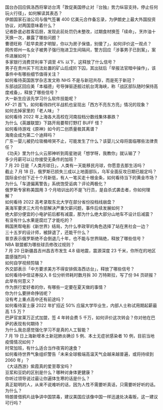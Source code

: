 国台办回应佩洛西将窜访台湾「敦促美国停止对『台独』势力纵容支持，停止任何玩火行径」，如何解读其表态？  
伊朗国家石油公司与俄气签署 400 亿美元合作备忘录，为伊朗史上最大外国投资协议，对两国意味着什么？  
记者卧底必胜客后厨，发现此前处罚仍未整改，过期食材换签「续命」，烹炸油十天换一次，暴露了哪些问题？  
曹德旺称「趁早卖房才明智，你以为房子保值，别傻了」，如何评价这一观点？  
网传郑州一名女子被男子强行拖进卫生间隔间，警方回应「涉事男子已到案」，案件进展如何？  
多家银行消费贷利率下调至 4% 以下，这释放了什么信号？  
男子在贵州买下司法处置的矿山后成阶下囚，其出狱后「举报法官暗中操作」，该事件中有哪些细节值得关注？  
如何看待英国医学杂志发文称 NHS 不是与新冠共存，而是死于新冠？  
东部战区回应美「本福德」号导弹驱逐舰过航台湾海峡，称「战区部队随时保持高度戒备」，释放了哪些信号？  
大一新生应该先学习什么软件技能呢？  
KF-21 首飞，如何看待四代半战机也呈现出「西方不亮东方亮」情况的现象？  
如何去掉家里的「老人味」？  
如何看待 2022 年上海各大高校在河南投档分数线集体暴跌？  
为什么《英雄联盟》下路开局要帮打野打 BUFF 怪？  
如何看待游戏《原神》如今的二创质量极其离谱？  
海南会成为第二个迪拜吗？  
广东一婴儿被扔垃圾桶啼哭不止，可能发生了什么？该婴儿父母将面临哪些法律责任？  
《功夫》里为什么火云邪神听到周星驰说「想学呀，我教你」就认输了？  
多少月薪可以让你接受无条件的加班？  
7 月 20 日是「人类月球日」，人类有一天能移民月球，你愿意去那生活吗？  
截止 7 月 18 日，俄罗斯已损失三成以上地面部队，乌军全面反攻日期已敲定吗？  
国际金价创下近十个月新低，有人一笔买走十根金条，如何看待当下的黄金市场？  
为什么「车道偏离警告」系统饱受诟病？评论两极化？  
俄罗斯专家称美国用 3 个月培训出的不是飞行员，是自杀式袭击者，你如何理解？  
如何看待 2022 高考录取东北大学在部分省份投档线崩盘？  
美海军要求三大司令部解决严重欠薪问题，事件后续发展如何？  
绝大部分便宜的小电驴前后都有减震，那为什么绝大部分山地车不设计后减震？  
有没有什么水果是腐烂了才能吃的？  
韩国黑帮电影《新世界》结局，为什么李政宰的角色选择了站在黑社会一边？  
三十五岁的设计师，被辞退了，还能干什么？  
普京表示俄罗斯绝不会倒退几十年，也不能与世界隔绝，释放了哪些信号？  
NBA 联盟都为哪些球员修改过规则？  
7 月 20 日新疆昌吉州昌吉市发生 4.8 级地震，震源深度 23 千米，你所在的地区震感强烈吗？  
如何自学视频剪辑？  
外交部表示「中方要求美方不得安排佩洛西访台」，释放了哪些信号？  
如何看待中信证券投入 8 位分析师耗时数月拆 30 万特斯拉，写了份 94 页研报？ 此举有何意义？  
作为旅行爱好者的你，有哪些一定要在夏天做的事情？  
你为什么要拼命挣钱呢？  
没有考上重点高中还有前途吗？  
如何看待富士康 2022 年扩招近 50% 应届大学毕业生，内部人士称试用期起薪最高 1.5 万 ?  
巴萨官宣莱万正式加盟，签 4 年转会费 5 千万，如何评价这次转会？你对他在巴萨的表现有何期待？  
为什么我总感觉强化学习不是真的人工智能？  
7 月 19 日上海新增本土新冠肺炎确诊 5 例、本土无症状感染者 10 例，目前当地疫情情况如何？  
时常加班，有什么适合当作夜宵的速食？  
如何看待世界气象组织警告「未来全球极端高温天气会越来越普遍，或将持续到 2060 年」？  
《大话西游》紫霞真的爱至尊宝吗？  
豆浆和豆奶的区别是什么？哪种对身体更健康？  
你听过领导说过最让你遍体生寒的话是什么？  
真正聪明的人，从来不说难听的话，因为人性不需要听真话，只需要听好听的话。为什么？  
特朗普借鸦片战争讲中国禁毒，建议美国应该像中国一样迅速处决毒贩，这一建议可行吗？  
